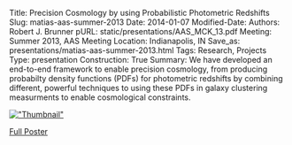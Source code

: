 Title: Precision Cosmology by using Probabilistic Photometric Redshifts
Slug: matias-aas-summer-2013
Date: 2014-01-07
Modified-Date: 
Authors: Robert J. Brunner
pURL: static/presentations/AAS_MCK_13.pdf
Meeting: Summer 2013, AAS Meeting
Location: Indianapolis, IN
Save_as: presentations/matias-aas-summer-2013.html
Tags: Research, Projects
Type: presentation
Construction: True
Summary: We have developed an end-to-end framework to enable precision cosmology, from producing probabilty density functions (PDFs) for photometric redshifts by combining different, powerful techniques to using these PDFs in galaxy clustering measurments to enable cosmological constraints.

[!["Thumbnail"](/static/images/presentations/AAS_MCK_13.png "Small Poster")]({filename}/static/presentations/AAS_MCK_13.pdf)


[Full Poster]({filename}/static/presentations/AAS_MCK_13.pdf)
